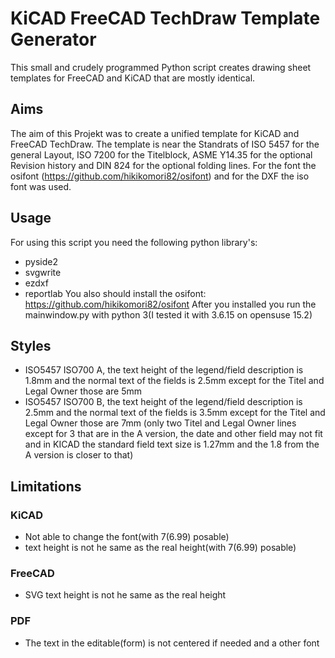 # KiCAD FreeCAD TechDraw Template Generator
This small and crudely programmed Python script creates drawing sheet templates for FreeCAD and KiCAD that are mostly identical.
## Aims
The aim of this Projekt was to create a unified template for KiCAD and FreeCAD TechDraw. The template is near the Standrats of ISO 5457 for the general Layout, ISO 7200 for the Titelblock, ASME Y14.35 for the optional Revision history and DIN 824 for the optional folding lines. For the font the osifont (https://github.com/hikikomori82/osifont) and for the DXF the iso font was used.
##  Usage
For using this script you need the following python library's:
- pyside2
- svgwrite
- ezdxf
- reportlab
You also should install the osifont: https://github.com/hikikomori82/osifont
After you installed you run the mainwindow.py with python 3(I tested it with 3.6.15 on opensuse 15.2)
## Styles
- ISO5457 ISO700 A, the text height of the legend/field description is 1.8mm and the normal text of the fields is 2.5mm except for the Titel and Legal Owner those are 5mm
- ISO5457 ISO700 B, the text height of the legend/field description is 2.5mm and the normal text of the fields is 3.5mm except for the Titel and Legal Owner those are 7mm (only two Titel and Legal Owner lines except for 3 that are in the A version, the date and other field may not fit and in KICAD the standard field text size is 1.27mm and the 1.8 from the A version is closer to that)
## Limitations
### KiCAD
- Not able to change the font(with 7(6.99) posable)
- text height is not he same as the real height(with 7(6.99) posable)

### FreeCAD
- SVG text height is not he same as the real height

### PDF
- The text in the editable(form) is not centered if needed and a other font